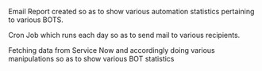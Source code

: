 Email Report created so as to show various automation statistics pertaining to various BOTS.

Cron Job which runs each day so as to send mail to various recipients.

Fetching data from Service Now and accordingly doing various manipulations so as to show various BOT statistics
